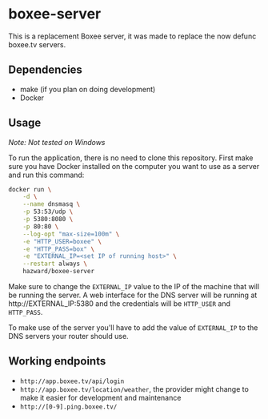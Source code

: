 # boxee-server

This is a replacement Boxee server, it was made to replace the now defunc boxee.tv servers.

## Dependencies

* make (if you plan on doing development)
* Docker

## Usage

_Note: Not tested on Windows_

To run the application, there is no need to clone this repository. First make sure you have Docker installed on the computer you want to use as a server and run this command:

```bash
docker run \
	-d \
	--name dnsmasq \
	-p 53:53/udp \
	-p 5380:8080 \
	-p 80:80 \
	--log-opt "max-size=100m" \
	-e "HTTP_USER=boxee" \
	-e "HTTP_PASS=box" \
	-e "EXTERNAL_IP=<set IP of running host>" \
	--restart always \
	hazward/boxee-server
```

Make sure to change the ``EXTERNAL_IP`` value to the IP of the machine that will be running the server. A web interface for the DNS server will be running at http://EXTERNAL_IP:5380 and the credentials will be `HTTP_USER` and `HTTP_PASS`.

To make use of the server you'll have to add the value of `EXTERNAL_IP` to the DNS servers your router should use.

## Working endpoints

* ``http://app.boxee.tv/api/login``
* ``http://app.boxee.tv/location/weather``, the provider might change to make it easier for development and maintenance
* ``http://[0-9].ping.boxee.tv/``
